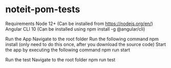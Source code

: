 # noteit-pom-tests


Requirements
Node 12+ (Can be installed from https://nodejs.org/en/)
Angular CLI 10 (Can be installed using npm install -g @angular/cli)

Run the App
Navigate to the root folder
Run the following command npm install (only need to do this once, after you download the source code)
Start the app by executing the following command npm run start

Run the test
Navigate to the root folder
npm run test
